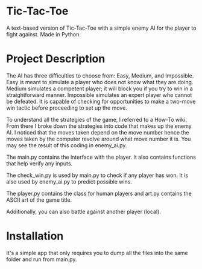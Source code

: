 # Tic-Tac-Toe
A text-based version of Tic-Tac-Toe with a simple enemy AI for the player to fight against. Made in Python.

# Project Description
The AI has three difficulties to choose from: Easy, Medium, and Impossible. Easy is meant to simulate a player who does not know what they are doing. Medium simulates a competent player; it will block you if you try to win in a straightforward manner. Impossible simulates an expert player who cannot be defeated. It is capable of checking for opportunities to make a two-move win tactic before proceeding to set up the move.

To understand all the strategies of the game, I referred to a How-To wiki. From there I broke down the strategies into code that makes up the enemy AI. I noticed that the moves taken depend on the move number hence the moves taken by the computer revolve around what move number it is. You may see the result of this coding in enemy_ai.py.

The main.py contains the interface with the player. It also contains functions that help verify any inputs.

The check_win.py is used by main.py to check if any player has won. It is also used by enemy_ai.py to predict possible wins.

The player.py contains the class for human players and art.py contains the ASCII art of the game title.

Additionally, you can also battle against another player (local).

# Installation
It's a simple app that only requires you to dump all the files into the same folder and run from main.py.
